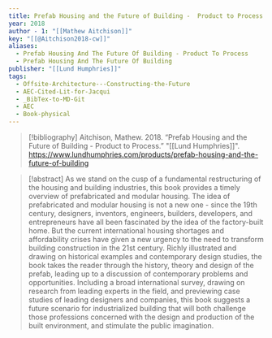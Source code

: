 ```yaml
---
title: Prefab Housing and the Future of Building -  Product to Process
year: 2018
author - 1: "[[Mathew Aitchison]]"
key: "[[@Aitchison2018-cw]]"
aliases:
  - Prefab Housing And The Future Of Building - Product To Process
  - Prefab Housing And The Future Of Building
publisher: "[[Lund Humphries]]"
tags:
  - Offsite-Architecture---Constructing-the-Future
  - AEC-Cited-Lit-for-Jacqui
  - _BibTex-to-MD-Git
  - AEC
  - Book-physical
---
```


> [!bibliography]
> Aitchison, Mathew. 2018. “Prefab Housing and the Future of Building -  Product to Process.” "[[Lund Humphries]]". https://www.lundhumphries.com/products/prefab-housing-and-the-future-of-building

> [!abstract]
> As we stand on the cusp of a fundamental restructuring of the housing and building industries, this book provides a timely overview of prefabricated and modular housing. The idea of prefabricated and modular housing is not a new one -  since the 19th century, designers, inventors, engineers, builders, developers, and entrepreneurs have all been fascinated by the idea of the factory-built home. But the current international housing shortages and affordability crises have given a new urgency to the need to transform building construction in the 21st century. Richly illustrated and drawing on historical examples and contemporary design studies, the book takes the reader through the history, theory and design of the prefab, leading up to a discussion of contemporary problems and opportunities. Including a broad international survey, drawing on research from leading experts in the field, and previewing case studies of leading designers and companies, this book suggests a future scenario for industrialized building that will both challenge those professions concerned with the design and production of the built environment, and stimulate the public imagination.